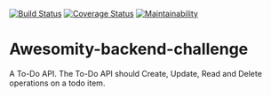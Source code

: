 [![Build Status](https://travis-ci.org/James-nyagatare/Awesomity-backend-challenge.svg?branch=develop)](https://travis-ci.org/James-nyagatare/Awesomity-backend-challenge) [![Coverage Status](https://coveralls.io/repos/github/James-nyagatare/Awesomity-backend-challenge/badge.svg)](https://coveralls.io/github/James-nyagatare/Awesomity-backend-challenge) [![Maintainability](https://api.codeclimate.com/v1/badges/37357a9c012a3bf90790/maintainability)](https://codeclimate.com/github/James-nyagatare/Awesomity-backend-challenge/maintainability)
# Awesomity-backend-challenge
A To-Do API. The To-Do API should Create, Update, Read and Delete operations on a todo item.

